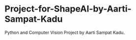 # Project-for-ShapeAI-by-Aarti-Sampat-Kadu
Python and Computer Vision Project by Aarti Sampat Kadu.
